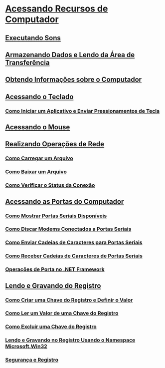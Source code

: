 # [Acessando Recursos de Computador](computer-resources.md)
## [Executando Sons](playing-sounds.md)
## [Armazenando Dados e Lendo da Área de Transferência](storing-data-to-and-reading-from-the-clipboard.md)
## [Obtendo Informações sobre o Computador](getting-information-about-the-computer.md)
## [Acessando o Teclado](accessing-the-keyboard.md)
### [Como Iniciar um Aplicativo e Enviar Pressionamentos de Tecla](how-to-start-an-application-and-send-it-keystrokes.md)
## [Acessando o Mouse](accessing-the-mouse.md)
## [Realizando Operações de Rede](performing-network-operations.md)
### [Como Carregar um Arquivo](how-to-upload-a-file.md)
### [Como Baixar um Arquivo](how-to-download-a-file.md)
### [Como Verificar o Status da Conexão](how-to-check-connection-status.md)
## [Acessando as Portas do Computador](accessing-the-computer-s-ports.md)
### [Como Mostrar Portas Seriais Disponíveis](how-to-show-available-serial-ports.md)
### [Como Discar Modems Conectados a Portas Seriais](how-to-dial-modems-attached-to-serial-ports.md)
### [Como Enviar Cadeias de Caracteres para Portas Seriais](how-to-send-strings-to-serial-ports.md)
### [Como Receber Cadeias de Caracteres de Portas Seriais](how-to-receive-strings-from-serial-ports.md)
### [Operações de Porta no .NET Framework](port-operations-in-the-net-framework.md)
## [Lendo e Gravando do Registro](reading-from-and-writing-to-the-registry.md)
### [Como Criar uma Chave do Registro e Definir o Valor](how-to-create-a-registry-key-and-set-its-value.md)
### [Como Ler um Valor de uma Chave do Registro](how-to-read-a-value-from-a-registry-key.md)
### [Como Excluir uma Chave do Registro](how-to-delete-a-registry-key.md)
### [Lendo e Gravando no Registro Usando o Namespace Microsoft.Win32](reading-from-and-writing-to-the-registry-using-the-microsoft-win32-namespace.md)
### [Segurança e Registro](security-and-the-registry.md)